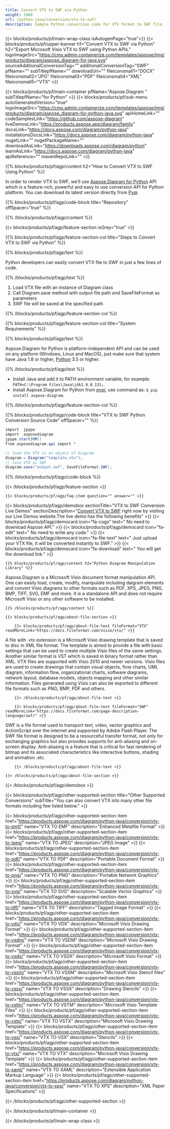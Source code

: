 ```yaml
---
title: Convert VTX to SWF via Python 
weight: 1960
url: /python-java/conversion/vtx-to-swf/ 
description: Sample Python conversion code for VTX format to SWF file. Use this example code to convert VTX to SWF within any Python based application.
---
```


{{< blocks/products/pf/main-wrap-class isAutogenPage="true">}}
{{< blocks/products/pf/upper-banner h1="Convert VTX to SWF via Python" h2="Export Microsoft Visio VTX to SWF using Python APIs." logoImageSrc="https://cms.admin.containerize.com/templates/aspose/img/products/diagram/aspose_diagram-for-java.svg" sourceAdditionalConversionTag="" additionalConversionTag="SWF" pfName="" subTitlepfName="" downloadUrl="" fileiconsmall1="DOCX" fileiconsmall2="JPG" fileiconsmall3="PDF" fileiconsmall4="XML" fileiconsmall5="VTX" >}}

{{< blocks/products/pf/main-container pfName="Aspose.Diagram " subTitlepfName="for Python" >}}
{{< blocks/products/pf/sub-menu autoGeneratedVersion="true" logoImageSrc="https://cms.admin.containerize.com/templates/aspose/img/products/diagram/aspose_diagram-for-python-java.svg" apiHomeLink="" codeSamplesLink="https://github.com/aspose-diagram" liveDemosLink="https://products.aspose.app/diagram/family" docsLink="https://docs.aspose.com/diagram/python-java" installationsDocsLink="https://docs.aspose.com/diagram/python-java" nugetLink="" nugetPackageName="" downloadAsLink="https://downloads.aspose.com/diagram/python" learnAsLink="https://docs.aspose.com/diagram/python-java" apiReference="" mavenRepoLink="" >}}

{{% blocks/products/pf/agp/content h2="How to Convert VTX to SWF Using Python" %}}

 In order to render VTX to SWF, we’ll use
 [Aspose.Diagram for Python](https://products.aspose.com/diagram/python-java/) 
 API which is a feature-rich, powerful and easy to use conversion API for Python platform. You can download its latest version directly from
 [Pypi](https://pypi.org/project/aspose-diagram/) 

{{% blocks/products/pf/agp/code-block title="Repository" offSpacer="true" %}}

{{% /blocks/products/pf/agp/content %}}

{{< blocks/products/pf/agp/feature-section isGrey="true" >}}

{{% blocks/products/pf/agp/feature-section-col title="Steps to Convert VTX to SWF via Python" %}}

{{% blocks/products/pf/agp/text %}}

 Python developers can easily convert VTX file to SWF in just a few lines of code.

{{% /blocks/products/pf/agp/text %}}

1.  Load VTX file with an instance of Diagram class
1.  Call Diagram.save method with output file path and SaveFileFormat as parameters
1.  SWF file will be saved at the specified path

{{% /blocks/products/pf/agp/feature-section-col %}}

{{% blocks/products/pf/agp/feature-section-col title="System Requirements" %}}

{{% blocks/products/pf/agp/text %}}

 Aspose.Diagram for Python is platform-independent API and can be used on any platform (Windows, Linux and MacOS), just make sure that system have Java 1.8 or higher, [Python](https://www.python.org/downloads/) 3.5 or higher. 
 
{{% /blocks/products/pf/agp/text %}}

- Install Java and add it to PATH environment variable, for example: <code>PATH=C:\Program Files\Java\jdk1.8.0_131;</code>.
- Install Aspose.Diagram for Python from <a href="https://pypi.org/project/aspose-diagram/">pypi</a>, use command as: <code>$ pip install aspose-diagram</code>.

{{% /blocks/products/pf/agp/feature-section-col %}}

{{% blocks/products/pf/agp/code-block title="VTX to SWF Python Conversion Source Code" offSpacer="" %}}

```cs
import  jpype     
import  asposediagram     
jpype.startJVM() 
from asposediagram.api import *

// load the VTX in an object of Diagram 
diagram = Diagram("template.vtx");
// save VTX as SWF 
diagram.save("output.swf", SaveFileFormat.SWF);   

```

{{% /blocks/products/pf/agp/code-block %}}

{{< /blocks/products/pf/agp/feature-section >}}

    {{< blocks/products/pf/agp/faq-item question="" answer="" >}}
 

<!-- aboutfile Starts -->

{{< blocks/products/pf/agp/demobox sectionTitle="VTX to SWF Conversion Live Demos" sectionDescription="[Convert VTX to SWF](https://products.aspose.app/diagram/conversion/vtx-to-swf) right now by visiting our Live Demos website.The live demo has the following benefits" >}}
        {{< blocks/products/pf/agp/democard icon="fa-cogs" text=" No need to download Aspose API." >}}
        {{< blocks/products/pf/agp/democard icon="fa-edit" text=" No need to write any code." >}}
        {{< blocks/products/pf/agp/democard icon="fa-file-text" text=" Just upload your VTX file, it will be converted instantly to SWF." >}}
        {{< blocks/products/pf/agp/democard icon="fa-download" text=" You will get the download link." >}}

    {{% blocks/products/pf/agp/content h2="Python Diagram Manipulation Library" %}}

 Aspose.Diagram is a Microsoft Visio document format manipulation API. One can easily load, create, modify, manipulate including daigram elements and convert Visio diagrams to other formats such as PDF, XPS, JPEG, PNG, BMP, TIFF, SVG, EMF and more. It is a standalone API and does not require Microsoft Visio or any other software to be installed.  



    {{% /blocks/products/pf/agp/content %}}

    {{< blocks/products/pf/agp/about-file-section >}}

        {{< blocks/products/pf/agp/about-file-text fileFormat="VTX" readMoreLink="https://docs.fileformat.com/visio/vtx/" >}}

A file with .vtx extension is a Microsoft Visio drawing template that is saved to disc in XML file format. The template is aimed to provide a file with basic settings that can be used to create multiple Visio files of the same settings. Another similar format is VST which is saved in binary format rather than XML. VTX files are supported with Visio 2010 and newer versions. Visio files are used to create drawings that contain visual objects, flow charts, UML diagram, information flow, organizational charts, software diagrams, network layout, database models, objects mapping and other similar information. Files generated using Visio can also be exported to different file formats such as PNG, BMP, PDF and others. 


        {{< /blocks/products/pf/agp/about-file-text >}}

        {{< blocks/products/pf/agp/about-file-text fileFormat="SWF" readMoreLink="https://docs.fileformat.com/page-description-language/swf/" >}}

SWF is a file format used to transport text, video, vector graphics and ActionScript over the internet and supported by Adobe Flash Player. The SWF file format is designed to be a resourceful transfer format, not only for exchanging graphics but also provides supports for anti-aliasing and on-screen display. Anti-aliasing is a feature that is critical  for fast rendering of bitmap and its associated characteristics like interactive buttons, shading and animation .etc.


        {{< /blocks/products/pf/agp/about-file-text >}}

    {{< /blocks/products/pf/agp/about-file-section >}}

{{< /blocks/products/pf/agp/demobox >}}

<!-- aboutfile Ends -->

{{< blocks/products/pf/agp/other-supported-section title="Other Supported Conversions" subTitle="You can also convert VTX into many other file formats including few listed below." >}}

{{< blocks/products/pf/agp/other-supported-section-item href="https://products.aspose.com/diagram/python-java/conversion/vtx-to-emf/" name="VTX TO EMF" description="Enhanced Metafile Format" >}}
{{< blocks/products/pf/agp/other-supported-section-item href="https://products.aspose.com/diagram/python-java/conversion/vtx-to-jpeg/" name="VTX TO JPEG" description="JPEG Image" >}}
{{< blocks/products/pf/agp/other-supported-section-item href="https://products.aspose.com/diagram/python-java/conversion/vtx-to-pdf/" name="VTX TO PDF" description="Portable Document Format" >}}
{{< blocks/products/pf/agp/other-supported-section-item href="https://products.aspose.com/diagram/python-java/conversion/vtx-to-png/" name="VTX TO PNG" description="Portable Network Graphics" >}}
{{< blocks/products/pf/agp/other-supported-section-item href="https://products.aspose.com/diagram/python-java/conversion/vtx-to-svg/" name="VTX TO SVG" description="Scalable Vector Graphics" >}}
{{< blocks/products/pf/agp/other-supported-section-item href="https://products.aspose.com/diagram/python-java/conversion/vtx-to-tiff/" name="VTX TO TIFF" description="Tagged Image Format" >}}
{{< blocks/products/pf/agp/other-supported-section-item href="https://products.aspose.com/diagram/python-java/conversion/vtx-to-vdx/" name="VTX TO VDX" description="Microsoft Visio Drawing Format" >}}
{{< blocks/products/pf/agp/other-supported-section-item href="https://products.aspose.com/diagram/python-java/conversion/vtx-to-vsdm/" name="VTX TO VSDM" description="Microsoft Visio Drawing Format" >}}
{{< blocks/products/pf/agp/other-supported-section-item href="https://products.aspose.com/diagram/python-java/conversion/vtx-to-vsdx/" name="VTX TO VSDX" description="Microsoft Visio Format" >}}
{{< blocks/products/pf/agp/other-supported-section-item href="https://products.aspose.com/diagram/python-java/conversion/vtx-to-vssm/" name="VTX TO VSSM" description="Microsoft Visio Stencil files" >}}
{{< blocks/products/pf/agp/other-supported-section-item href="https://products.aspose.com/diagram/python-java/conversion/vtx-to-vssx/" name="VTX TO VSSX" description="Drawing Stencils" >}}
{{< blocks/products/pf/agp/other-supported-section-item href="https://products.aspose.com/diagram/python-java/conversion/vtx-to-vstm/" name="VTX TO VSTM" description="Microsoft Visio Template Files" >}}
{{< blocks/products/pf/agp/other-supported-section-item href="https://products.aspose.com/diagram/python-java/conversion/vtx-to-vstx/" name="VTX TO VSTX" description="Microsoft Visio Drawing Template" >}}
{{< blocks/products/pf/agp/other-supported-section-item href="https://products.aspose.com/diagram/python-java/conversion/vtx-to-vsx/" name="VTX TO VSX" description="Stencils" >}}
{{< blocks/products/pf/agp/other-supported-section-item href="https://products.aspose.com/diagram/python-java/conversion/vtx-to-vtx/" name="VTX TO VTX" description="Microsoft Visio Drawing Template" >}}
{{< blocks/products/pf/agp/other-supported-section-item href="https://products.aspose.com/diagram/python-java/conversion/vtx-to-xaml/" name="VTX TO XAML" description="Extensible Application Markup Language" >}}
{{< blocks/products/pf/agp/other-supported-section-item href="https://products.aspose.com/diagram/python-java/conversion/vtx-to-xps/" name="VTX TO XPS" description="XML Paper Specifications" >}}

{{< /blocks/products/pf/agp/other-supported-section >}}

{{< /blocks/products/pf/main-container >}}
    
{{< /blocks/products/pf/main-wrap-class >}}